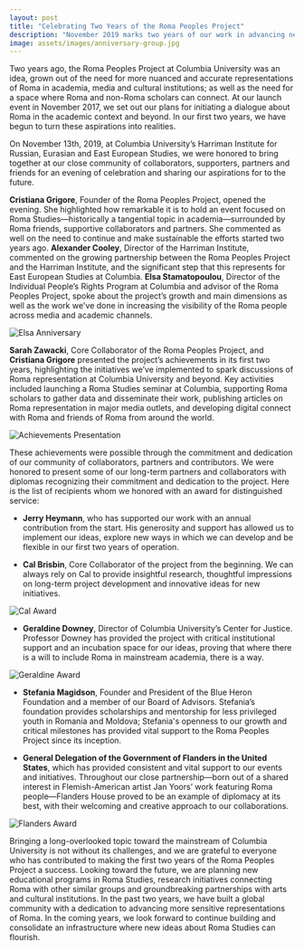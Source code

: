 ```yaml
---
layout: post
title: "Celebrating Two Years of the Roma Peoples Project"
description: "November 2019 marks two years of our work in advancing new narratives for a global Roma people" 
image: assets/images/anniversary-group.jpg
---
```


Two years ago, the Roma Peoples Project at Columbia University was an idea, grown out of the need for more nuanced and accurate representations of Roma in academia, media and cultural institutions; as well as the need for a space where Roma and non-Roma scholars can connect. At our launch event in November 2017, we set out our plans for initiating a dialogue about Roma in the academic context and beyond. In our first two years, we have begun to turn these aspirations into realities.

On November 13th, 2019, at Columbia University’s Harriman Institute for Russian, Eurasian and East European Studies, we were honored to bring together at our close community of collaborators, supporters, partners and friends for an evening of celebration and sharing our aspirations for to the future.

**Cristiana Grigore**, Founder of the Roma Peoples Project, opened the evening. She highlighted how remarkable it is to hold an event focused on Roma Studies—historically a tangential topic in academia—surrounded by Roma friends, supportive collaborators and partners. She commented as well on the need to continue and make sustainable the efforts started two years ago. **Alexander Cooley**, Director of the Harriman Institute, commented on the growing partnership between the Roma Peoples Project and the Harriman Institute, and the significant step that this represents for East European Studies at Columbia. **Elsa Stamatopoulou**, Director of the Individual People’s Rights Program at Columbia and advisor of the Roma Peoples Project, spoke about the project’s growth and main dimensions as well as the work we've done in increasing the visibility of the Roma people across media and academic channels. 

![Elsa Anniversary]({{site.baseurl}}/assets/images/elsa-anniversary.jpg)

**Sarah Zawacki**, Core Collaborator of the Roma Peoples Project, and **Cristiana Grigore** presented the project’s achievements in its first two years, highlighting the initiatives we’ve implemented to spark discussions of Roma representation at Columbia University and beyond. Key activities included launching a Roma Studies seminar at Columbia, supporting Roma scholars to gather data and disseminate their work, publishing articles on Roma representation in major media outlets, and developing digital connect with Roma and friends of Roma from around the world.

![Achievements Presentation]({{site.baseurl}}/assets/images/achievements-presentation.jpg)

These achievements were possible through the commitment and dedication of our community of collaborators, partners and contributors. We were honored to present some of our long-term partners and collaborators with diplomas recognizing their commitment and dedication to the project. Here is the list of recipients whom we honored with an award for distinguished service:

- **Jerry Heymann**, who has supported our work with an annual contribution from the start. His generosity and support has allowed us to  implement our ideas, explore new ways in which we can develop and be flexible in our first two years of operation.

- **Cal Brisbin**, Core Collaborator of the project from the beginning. We can always rely on Cal to provide insightful research, thoughtful impressions on long-term project development and innovative ideas for new initiatives. 

![Cal Award]({{site.baseurl}}/assets/images/cal-award.jpg)

- **Geraldine Downey**, Director of Columbia University’s Center for Justice. Professor Downey has provided the project with critical institutional support and an incubation space for our ideas, proving that where there is a will to include Roma in mainstream academia, there is a way.

![Geraldine Award]({{site.baseurl}}/assets/images/geraldine-award.jpg)

- **Stefania Magidson**, Founder and President of the Blue Heron Foundation and a member of our Board of Advisors. Stefania’s foundation provides scholarships and mentorship for less privileged youth in Romania and Moldova; Stefania's openness to our growth and critical milestones has provided vital support to the Roma Peoples Project since its inception.

- **General Delegation of the Government of Flanders in the United States**, which has provided consistent and vital support to our events and initiatives. Throughout our close partnership—born out of a shared interest in Flemish-American artist Jan Yoors’ work featuring Roma people—Flanders House proved to be an example of diplomacy at its best, with their welcoming and creative approach to our collaborations.

![Flanders Award]({{site.baseurl}}/assets/images/flanders-award.jpg)

Bringing a long-overlooked topic toward the mainstream of Columbia University is not without its challenges, and we are grateful to everyone who has contributed to making the first two years of the Roma Peoples Project a success. Looking toward the future, we are planning new educational programs in Roma Studies, research initiatives connecting Roma with other similar groups and groundbreaking partnerships with arts and cultural institutions. In the past two years, we have built a global community with a dedication to advancing more sensitive representations of Roma. In the coming years, we look forward to continue building and consolidate an infrastructure where new ideas about Roma Studies can flourish. 

